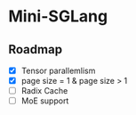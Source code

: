 # Mini-SGLang

## Roadmap

- [x] Tensor parallemlism
- [x] page size = 1 & page size > 1
- [ ] Radix Cache
- [ ] MoE support
